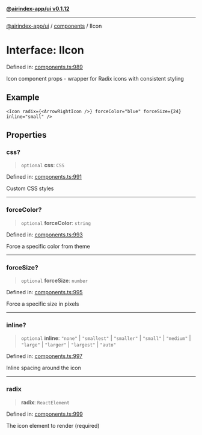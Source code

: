 [**@airindex-app/ui v0.1.12**](../../README.md)

***

[@airindex-app/ui](../../README.md) / [components](../README.md) / IIcon

# Interface: IIcon

Defined in: [components.ts:989](https://github.com/airindex-app/ui/blob/51b723e17db3d2d7342fc2d9bd4a36ea0ad71f2a/src/types/components.ts#L989)

Icon component props - wrapper for Radix icons with consistent styling

## Example

```tsx
<Icon radix={<ArrowRightIcon />} forceColor="blue" forceSize={24} inline="small" />
```

## Properties

### css?

> `optional` **css**: `CSS`

Defined in: [components.ts:991](https://github.com/airindex-app/ui/blob/51b723e17db3d2d7342fc2d9bd4a36ea0ad71f2a/src/types/components.ts#L991)

Custom CSS styles

***

### forceColor?

> `optional` **forceColor**: `string`

Defined in: [components.ts:993](https://github.com/airindex-app/ui/blob/51b723e17db3d2d7342fc2d9bd4a36ea0ad71f2a/src/types/components.ts#L993)

Force a specific color from theme

***

### forceSize?

> `optional` **forceSize**: `number`

Defined in: [components.ts:995](https://github.com/airindex-app/ui/blob/51b723e17db3d2d7342fc2d9bd4a36ea0ad71f2a/src/types/components.ts#L995)

Force a specific size in pixels

***

### inline?

> `optional` **inline**: `"none"` \| `"smallest"` \| `"smaller"` \| `"small"` \| `"medium"` \| `"large"` \| `"larger"` \| `"largest"` \| `"auto"`

Defined in: [components.ts:997](https://github.com/airindex-app/ui/blob/51b723e17db3d2d7342fc2d9bd4a36ea0ad71f2a/src/types/components.ts#L997)

Inline spacing around the icon

***

### radix

> **radix**: `ReactElement`

Defined in: [components.ts:999](https://github.com/airindex-app/ui/blob/51b723e17db3d2d7342fc2d9bd4a36ea0ad71f2a/src/types/components.ts#L999)

The icon element to render (required)
